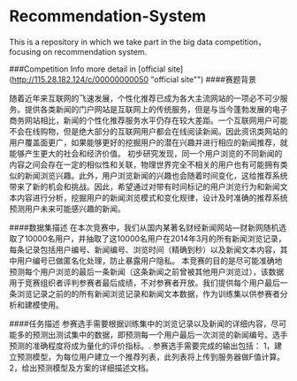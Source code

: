 Recommendation-System
=====================

This is a repository in which we take part in the big data competition，focusing on recommendation system.

###Competition Info
more detail in [official site](http://115.28.182.124/c/00000000050 "official site"")
####赛题背景

随着近年来互联网的飞速发展，个性化推荐已成为各大主流网站的一项必不可少服务。提供各类新闻的门户网站是互联网上的传统服务，但是与当今蓬勃发展的电子商务网站相比，新闻的个性化推荐服务水平仍存在较大差距。一个互联网用户可能不会在线购物，但是绝大部分的互联网用户都会在线阅读新闻。因此资讯类网站的用户覆盖面更广，如果能够更好的挖掘用户的潜在兴趣并进行相应的新闻推荐，就能够产生更大的社会和经济价值。
初步研究发现，同一个用户浏览的不同新闻的内容之间会存在一定的相似性和关联，物理世界完全不相关的用户也有可能拥有类似的新闻浏览兴趣。此外，用户浏览新闻的兴趣也会随着时间变化，这给推荐系统带来了新的机会和挑战。因此，希望通过对带有时间标记的用户浏览行为和新闻文本内容进行分析，挖掘用户的新闻浏览模式和变化规律，设计及时准确的推荐系统预测用户未来可能感兴趣的新闻。

####数据集描述
在本次竞赛中，我们从国内某著名财经新闻网站—财新网随机选取了10000名用户，并抽取了这10000名用户在2014年3月的所有新闻浏览记录，每条记录包括用户编号、新闻编号、浏览时间（精确到秒）以及新闻文本内容，其中用户编号已做匿名化处理，防止暴露用户隐私。
本竞赛的目的是尽可能准确地预测每个用户浏览的最后一条新闻（这条新闻之前曾被其他用户浏览过），该数据用于竞赛组织者评判参赛者最后成绩，不对参赛者开放。我们提供每个用户最后一条浏览记录之前的的所有新闻浏览记录和新闻文本数据，作为训练集以供参赛者分析和建模使用。

####任务描述
参赛选手需要根据训练集中的浏览记录以及新闻的详细内容，尽可能多的预测出测试集中的数据，即预测每一个用户最后一次浏览的新闻编号。选手预测的准确程度将成为量化的评价指标。.
参赛选手需要完成的输出包括：
1，建立预测模型，为每位用户建立一个推荐列表，此列表将上传到服务器做F值计算。
2，给出预测模型及方案的详细描述文档。
    

